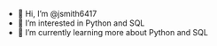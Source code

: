 - 👋 Hi, I’m @jsmith6417
- 👀 I’m interested in Python and SQL
- 🌱 I’m currently learning more about Python and SQL
